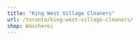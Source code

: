 ```yaml
---
title: "King West Village Cleaners"
url: /toronto/king-west-village-cleaners/
shop: Wäscherei
---
```

